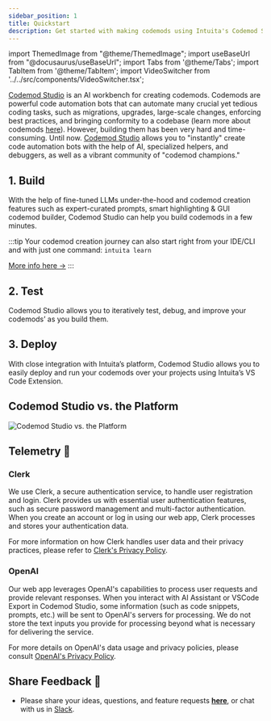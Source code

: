 ```yaml
---
sidebar_position: 1
title: Quickstart
description: Get started with making codemods using Intuita's Codemod Studio.
---
```


<head>
  <meta property='og:title' content='Quickstart | Codemod Studio'/>
  <meta property='og:description' content='The new way to build, share and run codemods at any scale.'/>
  <meta name='og:image' content='https://raw.githubusercontent.com/intuita-inc/intuita-docs/main/static/img/docs/codemod-studio/quickstart/codemod-studio-og.jpg'/>
  <meta property='og:image' content='https://raw.githubusercontent.com/intuita-inc/intuita-docs/main/static/img/docs/codemod-studio/quickstart/codemod-studio-og.jpg'/>
  
  <meta content="summary_large_image" name="twitter:card" />
  <meta content="@intuita_io" name="twitter:site" />
  <meta name='twitter:title' content='Quickstart | Codemod Studio'/>
  <meta name='twitter:description' content='The new way to build, share and run codemods at any scale.'/>
  <meta name='twitter:image' content='https://raw.githubusercontent.com/intuita-inc/intuita-docs/main/static/img/docs/codemod-studio/quickstart/codemod-studio-og.jpg'/>
</head>

import ThemedImage from "@theme/ThemedImage";
import useBaseUrl from "@docusaurus/useBaseUrl";
import Tabs from '@theme/Tabs';
import TabItem from '@theme/TabItem';
import VideoSwitcher from '../../src/components/VideoSwitcher.tsx';

[Codemod Studio](https://codemod.studio/) is an AI workbench for creating codemods. Codemods are powerful code automation bots that can automate many crucial yet tedious coding tasks, such as migrations, upgrades, large-scale changes, enforcing best practices, and bringing conformity to a codebase (learn more about codemods [here](https://docs.intuita.io/blog/what-are-codemods)). However, building them has been very hard and time-consuming. Until now. [Codemod Studio](https://codemod.studio/) allows you to "instantly" create code automation bots with the help of AI, specialized helpers, and debuggers, as well as a vibrant community of "codemod champions."

<VideoSwitcher 
lightImageSrc="/img/docs/codemod-studio/quickstart/codemod-studio-quickstart.mp4"
darkImageSrc="/img/docs/codemod-studio/quickstart/codemod-studio-quickstart.mp4"/>


## 1. Build

With the help of fine-tuned LLMs under-the-hood and codemod creation features such as expert-curated prompts, smart highlighting & GUI codemod builder, Codemod Studio can help you build codemods in a few minutes.

:::tip 
Your codemod creation journey can also start right from your IDE/CLI and with just one command: `intuita learn`

[More info here ->](../cli/advanced-usage#generate-codemod-from-file-diff)
:::

## 2. Test

Codemod Studio allows you to iteratively test, debug, and improve your codemods’ as you build them.

## 3. Deploy

With close integration with Intuita’s platform, Codemod Studio allows you to easily deploy and run your codemods over your projects using Intuita’s VS Code Extension.


## Codemod Studio vs. the Platform

![Codemod Studio vs. the Platform](/img/docs/codemod-studio/quickstart/intuita-platform-architecture-codemod-studio.png)

## Telemetry 🔭

### Clerk

We use Clerk, a secure authentication service, to handle user registration and login. Clerk provides us with essential user authentication features, such as secure password management and multi-factor authentication. When you create an account or log in using our web app, Clerk processes and stores your authentication data.

For more information on how Clerk handles user data and their privacy practices, please refer to [Clerk's Privacy Policy](https://clerk.com/privacy).

### OpenAI

Our web app leverages OpenAI's capabilities to process user requests and provide relevant responses. When you interact with AI Assistant or VSCode Export in Codemod Studio, some information (such as code snippets, prompts, etc.) will be sent to OpenAI's servers for processing. We do not store the text inputs you provide for processing beyond what is necessary for delivering the service.

For more details on OpenAI's data usage and privacy policies, please consult [OpenAI's Privacy Policy](https://openai.com/policies/privacy-policy).

## Share Feedback 🎁

- Please share your ideas, questions, and feature requests **[here](https://feedback.intuita.io/)**, or chat with us in [Slack](https://join.slack.com/t/intuita-inc/shared_invite/zt-1tvxm6ct0-mLZld_78yguDYOSM7DM7Cw).




